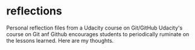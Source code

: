 # reflections
Personal reflection files from a Udacity course on Git/GitHub
Udacity's course on Git anf Github encourages students to periodically ruminate on the lessons learned. Here are my thoughts.
